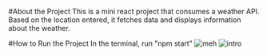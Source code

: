 #About the Project
This is a mini react project that consumes a weather API. Based on the location entered, 
it fetches data and displays information about the weather. 

#How to Run the Project 
In the terminal, run "npm start" 
![meh](https://user-images.githubusercontent.com/61919778/160419893-3f48b1cb-f097-455f-822d-4468263e9ad8.PNG)
![intro](https://user-images.githubusercontent.com/61919778/160419901-fbda3f24-cd57-4106-9b63-c70fbfd5246f.PNG)
